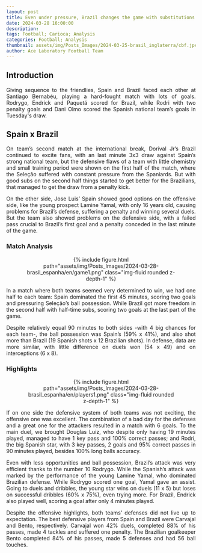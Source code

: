 ```yaml
---
layout: post
title: Even under pressure, Brazil changes the game with substitutions and draw
date: 2024-03-28 16:00:00
description:
tags: Football; Carioca; Analysis
categories: Football; Analysis
thumbnail: assets/img/Posts_Images/2024-03-25-brasil_inglaterra/cbf.jpeg
author: Ace Laboratory Football Team
---
```


<h2>Introduction</h2>
<p align="justify">
Giving sequence to the friendlies, Spain and Brazil faced each other at Santiago Bernabéu, playing a hard-fought match with lots of goals. Rodrygo, Endrick and Paquetá scored for Brazil, while Rodri with two penalty goals and Dani Olmo scored the Spanish national team’s goals in Tuesday's draw.
</p>

<h2>Spain x Brazil</h2>
<div style="text-align: justify">
<p align="justify">
On team’s second match at the international break, Dorival Jr’s Brazil continued to excite fans, with an last minute 3x3 draw against Spain’s strong national team, but the defensive flaws of a team with little chemistry and small training period were shown on the first half of the match, where the Seleção suffered with constant pressure from the Spaniards. But with good subs on the second half things started to get better for the Brazilians, that managed to get the draw from a penalty kick.
</p>
<p align="justify">
On the other side, Jose Luis’ Spain showed good options on the offensive side, like the young prospect Lamine Yamal, with only 16 years old, causing problems for Brazil’s defense, suffering a penalty and winning several duels. But the team also showed problems on the defensive side, with a failed pass crucial to Brazil’s first goal and a penalty conceded in the last minute of the game.
</p>
</div>

<h3>Match Analysis</h3>
<div style="width: 80%; margin: 0 auto; text-align: center;">
{% include figure.html path="assets/img/Posts_Images/2024-03-28-brasil_espanha/en/game1.png" class="img-fluid rounded z-depth-1" %}
</div>

<div style="text-align: justify">

<p align="justify">
In a match where both teams seemed very determined to win, we had one half to each team: Spain dominated the first 45 minutes, scoring two goals and pressuring Seleção’s ball possession. While Brazil got more freedom in the second half with half-time subs, scoring two goals at the last part of the game.
</p>
<p align="justify">
Despite relatively equal 90 minutes to both sides -with 4 big chances for each team-, the ball possession was Spain’s (59% x 41%), and also shot more than Brazil (19 Spanish shots x 12 Brazilian shots). In defense, data are more similar, with little difference on duels won (54 x 49) and on interceptions (6 x 8).
</p>

</div>

<h3>Highlights</h3>
<div style="width: 80%; margin: 0 auto; text-align: center;">
{% include figure.html path="assets/img/Posts_Images/2024-03-28-brasil_espanha/en/players1.png" class="img-fluid rounded z-depth-1" %}
</div>

<div style="text-align: justify">

<p align="justify">
If on one side the defensive system of both teams was not exciting, the offensive one was excellent. The combination of a bad day for the defenses and a great one for the attackers resulted in a match with 6 goals. To the main duel, we brought Douglas Luiz, who despite only having 19 minutes played, managed to have 1 key pass and 100% correct passes; and Rodri, the big Spanish star, with 3 key passes, 2 goals and 95% correct passes in 90 minutes played, besides 100% long balls accuracy.
</p>
<p align="justify">
Even with less opportunities and ball possession, Brazil’s attack was very efficient thanks to the number 10 Rodrygo. While the Spanish’s attack was marked by the performance of the young Lamine Yamal, who dominated Brazilian defense. While Rodrygo scored one goal, Yamal gave an assist. Going to duels and dribbles, the young star wins on duels (11 x 5) but loses on successful dribbles (60% x 75%), even trying more. For Brazil, Endrick also played well, scoring a goal after only 4 minutes played.

</p>
<p align="justify">
Despite the offensive highlights, both teams’ defenses did not live up to expectation. The best defensive players from Spain and Brazil were Carvajal and Bento, respectively. Carvajal won 42% duels, completed 88% of his passes, made 4 tackles and suffered one penalty. The Brazilian goalkeeper Bento completed 84% of his passes, made 5 defenses and had 56 ball touches.
</p>
</div>
